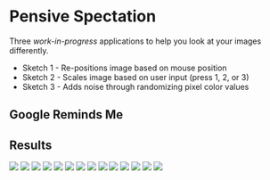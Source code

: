 # Pensive Spectation

Three _work-in-progress_ applications to help you look at your images differently.

* Sketch 1 - Re-positions image based on mouse position
* Sketch 2 - Scales image based on user input (press 1, 2, or 3)
* Sketch 3 - Adds noise through randomizing pixel color values  



## Google Reminds Me



## Results 

<img src="images/results_01.png" />
<img src="images/results_02.png" />
<img src="images/results_03.png" />
<img src="images/results_04.png" />
<img src="images/results_05.png" />
<img src="images/results_06.png" />
<img src="images/results_07.png" />
<img src="images/results_08.png" />
<img src="images/results_09.png" />
<img src="images/results_10.png" />
<img src="images/results_11.png" />
<img src="images/results_12.png" />
<img src="images/results_13.png" />
<img src="images/results_14.png" />

